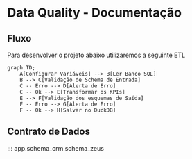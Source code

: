 # Data Quality - Documentação

## Fluxo

Para desenvolver o projeto abaixo utilizaremos a seguinte ETL

```mermaid
graph TD;
    A[Configurar Variáveis] --> B[Ler Banco SQL]
    B --> C[Validação de Schema de Entrada]
    C -- Erro --> D[Alerta de Erro]
    C -- Ok --> E[Transformar os KPIs]
    E --> F[Validação dos esquemas de Saída]
    F -- Erro --> G[Alerta de Erro]
    F -- Ok --> H[Salvar no DuckDB]

```

## Contrato de Dados

::: app.schema_crm.schema_zeus